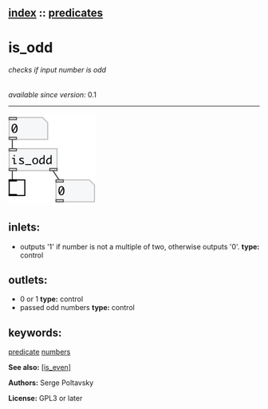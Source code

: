 [index](index.html) :: [predicates](category_predicates.html)
---

# is_odd

###### checks if input number is odd

*available since version:* 0.1

---




[![example](../examples/img/is_odd.jpg)](../examples/pd/is_odd.pd)









## inlets:

* outputs &#39;1&#39; if number is not a multiple of two, otherwise outputs
                &#39;0&#39;. 
__type:__ control<br>



## outlets:

* 0 or 1
__type:__ control<br>
* passed odd numbers
__type:__ control<br>



## keywords:

[predicate](keywords/predicate.html)
[numbers](keywords/numbers.html)



**See also:**
[\[is_even\]](is_even.html)




**Authors:** Serge Poltavsky




**License:** GPL3 or later






